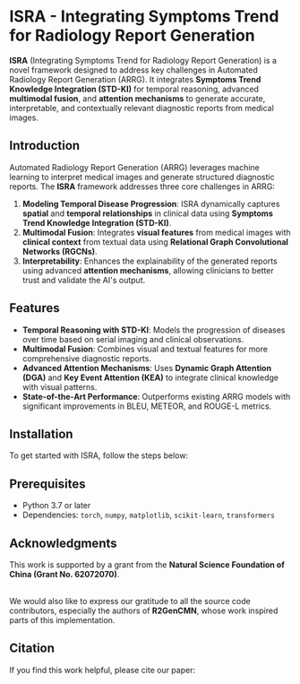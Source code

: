 # ISRA - Integrating Symptoms Trend for Radiology Report Generation

**ISRA** (Integrating Symptoms Trend for Radiology Report Generation) is a novel framework designed to address key challenges in Automated Radiology Report Generation (ARRG). It integrates **Symptoms Trend Knowledge Integration (STD-KI)** for temporal reasoning, advanced **multimodal fusion**, and **attention mechanisms** to generate accurate, interpretable, and contextually relevant diagnostic reports from medical images. 


## Introduction

Automated Radiology Report Generation (ARRG) leverages machine learning to interpret medical images and generate structured diagnostic reports. The **ISRA** framework addresses three core challenges in ARRG:

1. **Modeling Temporal Disease Progression**: ISRA dynamically captures **spatial** and **temporal relationships** in clinical data using **Symptoms Trend Knowledge Integration (STD-KI)**.
2. **Multimodal Fusion**: Integrates **visual features** from medical images with **clinical context** from textual data using **Relational Graph Convolutional Networks (RGCNs)**.
3. **Interpretability**: Enhances the explainability of the generated reports using advanced **attention mechanisms**, allowing clinicians to better trust and validate the AI's output.

## Features

- **Temporal Reasoning with STD-KI**: Models the progression of diseases over time based on serial imaging and clinical observations.
- **Multimodal Fusion**: Combines visual and textual features for more comprehensive diagnostic reports.
- **Advanced Attention Mechanisms**: Uses **Dynamic Graph Attention (DGA)** and **Key Event Attention (KEA)** to integrate clinical knowledge with visual patterns.
- **State-of-the-Art Performance**: Outperforms existing ARRG models with significant improvements in BLEU, METEOR, and ROUGE-L metrics.
  
## Installation

To get started with ISRA, follow the steps below:

## Prerequisites

- Python 3.7 or later
- Dependencies: `torch`, `numpy`, `matplotlib`, `scikit-learn`, `transformers`

## Acknowledgments

This work is supported by a grant from the **Natural Science Foundation of China (Grant No. 62072070)**.  <br><br>

We would also like to express our gratitude to all the source code contributors, especially the authors of **R2GenCMN**, whose work inspired parts of this implementation.


## Citation
If you find this work helpful, please cite our paper:<br>
```bibtex


```



